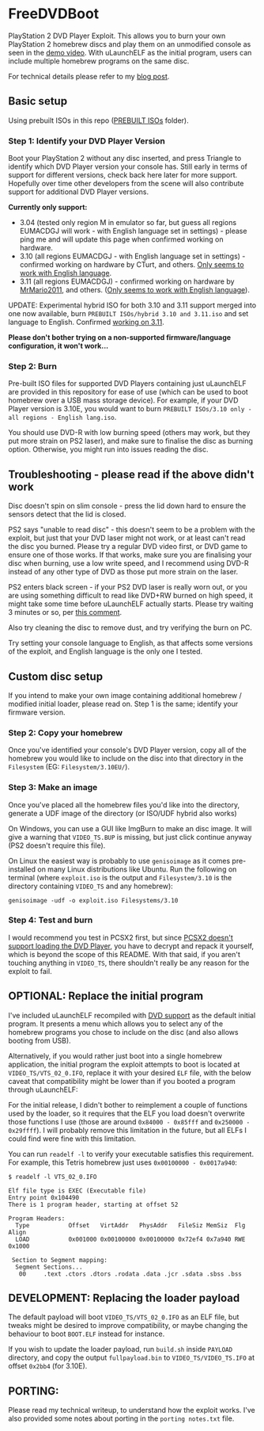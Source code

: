 # FreeDVDBoot
PlayStation 2 DVD Player Exploit. This allows you to burn your own PlayStation 2 homebrew discs and play them on an unmodified console as seen in the [demo video](https://www.youtube.com/watch?v=ez0y-hz3VuM). With uLaunchELF as the initial program, users can include multiple homebrew programs on the same disc.

For technical details please refer to my [blog post](https://cturt.github.io/freedvdboot.html).

## Basic setup
Using prebuilt ISOs in this repo ([PREBUILT ISOs](https://github.com/CTurt/FreeDVDBoot/tree/master/PREBUILT%20ISOs) folder).

### Step 1: Identify your DVD Player Version
Boot your PlayStation 2 without any disc inserted, and press Triangle to identify which DVD Player version your console has. Still early in terms of support for different versions, check back here later for more support. Hopefully over time other developers from the scene will also contribute support for additional DVD Player versions.

**Currently only support:**

- 3.04 (tested only region M in emulator so far, but guess all regions EUMACDGJ will work - with English language set in settings) - please ping me and will update this page when confirmed working on hardware.
- 3.10 (all regions EUMACDGJ - with English language set in settings) - confirmed working on hardware by CTurt, and others. [Only seems to work with English language](https://www.youtube.com/watch?v=zelVQcD7HCY).
- 3.11 (all regions EUMACDGJ) - confirmed working on hardware by [MrMario2011](https://twitter.com/MrMario2011/status/1277586569738813440), and others. ([Only seems to work with English language](https://twitter.com/kood_infothief/status/1277600247024238592)).

UPDATE: Experimental hybrid ISO for both 3.10 and 3.11 support merged into one now available, burn `PREBUILT ISOs/hybrid 3.10 and 3.11.iso` and set language to English. Confirmed [working on 3.11](https://twitter.com/TheWizWiki/status/1277670129355161601).

**Please don't bother trying on a non-supported firmware/language configuration, it won't work...**

### Step 2: Burn
Pre-built ISO files for supported DVD Players containing just uLaunchELF are provided in this repository for ease of use (which can be used to boot homebrew over a USB mass storage device). For example, if your DVD Player version is 3.10E, you would want to burn `PREBUILT ISOs/3.10 only - all regions - English lang.iso`.

You should use DVD-R with low burning speed (others may work, but they put more strain on PS2 laser), and make sure to finalise the disc as burning option. Otherwise, you might run into issues reading the disc.

## Troubleshooting - please read if the above didn't work
Disc doesn't spin on slim console - press the lid down hard to ensure the sensors detect that the lid is closed.

PS2 says "unable to read disc" - this doesn't seem to be a problem with the exploit, but just that your DVD laser might not work, or at least can't read the disc you burned. Please try a regular DVD video first, or DVD game to ensure one of those works. If that works, make sure you are finalising your disc when burning, use a low write speed, and I recommend using DVD-R instead of any other type of DVD as those put more strain on the laser.

PS2 enters black screen - if your PS2 DVD laser is really worn out, or you are using something difficult to read like DVD+RW burned on high speed, it might take some time before uLaunchELF actually starts. Please try waiting 3 minutes or so, per [this comment](https://github.com/CTurt/FreeDVDBoot/issues/3#issuecomment-651337741).

Also try cleaning the disc to remove dust, and try verifying the burn on PC.

Try setting your console language to English, as that affects some versions of the exploit, and English language is the only one I tested.

## Custom disc setup
If you intend to make your own image containing additional homebrew / modified initial loader, please read on. Step 1 is the same; identify your firmware version.

### Step 2: Copy your homebrew
Once you've identified your console's DVD Player version, copy all of the homebrew you would like to include on the disc into that directory in the `Filesystem` (EG: `Filesystem/3.10EU/`).

### Step 3: Make an image
Once you've placed all the homebrew files you'd like into the directory, generate a UDF image of the directory (or ISO/UDF hybrid also works)

On Windows, you can use a GUI like ImgBurn to make an disc image. It will give a warning that `VIDEO_TS.BUP` is missing, but just click continue anyway (PS2 doesn't require this file).

On Linux the easiest way is probably to use `genisoimage` as it comes pre-installed on many Linux distributions like Ubuntu. Run the following on terminal (where `exploit.iso` is the output and `Filesystem/3.10` is the directory containing `VIDEO_TS` and any homebrew):

    genisoimage -udf -o exploit.iso Filesystems/3.10

### Step 4: Test and burn
I would recommend you test in PCSX2 first, but since [PCSX2 doesn't support loading the DVD Player](https://github.com/PCSX2/pcsx2/issues/1981), you have to decrypt and repack it yourself, which is beyond the scope of this README. With that said, if you aren't touching anything in `VIDEO_TS`, there shouldn't really be any reason for the exploit to fail.

## OPTIONAL: Replace the initial program
I've included uLaunchELF recompiled with [DVD support](https://github.com/ps2dev/ps2sdk/pull/130) as the default initial program. It presents a menu which allows you to select any of the homebrew programs you chose to include on the disc (and also allows booting from USB).

Alternatively, if you would rather just boot into a single homebrew application, the initial program the exploit attempts to boot is located at `VIDEO_TS/VTS_02_0.IFO`, replace it with your desired `ELF` file, with the below caveat that compatibility might be lower than if you booted a program through uLaunchELF:

For the initial release, I didn't bother to reimplement a couple of functions used by the loader, so it requires that the ELF you load doesn't overwrite those functions I use (those are around `0x84000 - 0x85fff` and `0x250000 - 0x29ffff`). I will probably remove this limitation in the future, but all ELFs I could find were fine with this limitation.

You can run `readelf -l` to verify your executable satisfies this requirement. For example, this Tetris homebrew just uses `0x00100000 - 0x0017a940`:

	$ readelf -l VTS_02_0.IFO

	Elf file type is EXEC (Executable file)
	Entry point 0x104490
	There is 1 program header, starting at offset 52

	Program Headers:
	  Type           Offset   VirtAddr   PhysAddr   FileSiz MemSiz  Flg Align
	  LOAD           0x001000 0x00100000 0x00100000 0x72ef4 0x7a940 RWE 0x1000

	 Section to Segment mapping:
	  Segment Sections...
	   00     .text .ctors .dtors .rodata .data .jcr .sdata .sbss .bss

## DEVELOPMENT: Replacing the loader payload
The default payload will boot `VIDEO_TS/VTS_02_0.IFO` as an ELF file, but tweaks might be desired to improve compatibility, or maybe changing the behaviour to boot `BOOT.ELF` instead for instance.

If you wish to update the loader payload, run `build.sh` inside `PAYLOAD` directory, and copy the output `fullpayload.bin` to `VIDEO_TS/VIDEO_TS.IFO` at offset `0x2bb4` (for 3.10E).

## PORTING:
Please read my technical writeup, to understand how the exploit works. I've also provided some notes about porting in the `porting notes.txt` file.
